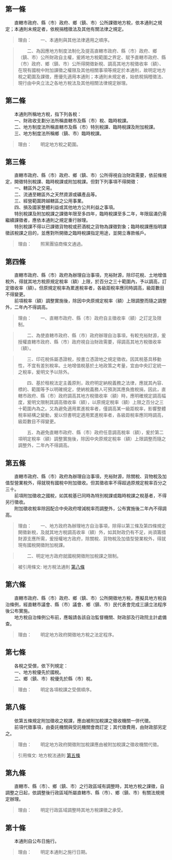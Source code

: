 第一條 
-------
　　直轄市政府、縣（市）政府、鄉（鎮、市）公所課徵地方稅，依本通則之規定；本通則未規定者，依稅捐稽徵法及其他有關法律之規定。  
> 理由：　　一、本通則與其他法律適用之順序。

> 　　二、為因應地方制度法制化及提高直轄市政府、縣（市）政府、鄉（鎮、市）公所財政自主權，爰將地方稅範圍之界定、賦予直轄市政府、縣（市）政府、鄉（鎮、市）公所得開徵新稅、調高其地方稅徵收率（額）、在現有國稅中附加課徵之權限及其他相關事項等規定於本通則，故明定地方稅之範圍及課徵，應優先適用本通則；本通則未規定者，始依稅捐稽徵法、現行由中央立法之各地方稅法及其他相關法律規定辦理。



第二條 
-------
　　本通則所稱地方稅，指下列各稅：  
　　一、財政收支劃分法所稱直轄市及縣（市）稅、臨時稅課。  
　　二、地方制度法所稱直轄市及縣（市）特別稅課、臨時稅課及附加稅課。  
　　三、地方制度法所稱鄉（鎮、市）臨時稅課。  
> 理由：　　明定地方稅之範圍。



第三條 
-------
　　直轄市政府、縣（市）政府、鄉（鎮、市）公所得視自治財政需要，依前條規定，開徵特別稅課、臨時稅課或附加稅課。但對下列事項不得開徵：  
　　一、轄區外之交易。  
　　二、流通至轄區外之天然資源或礦產品等。  
　　三、經營範圍跨越轄區之公用事業。  
　　四、損及國家整體利益或其他地方公共利益之事項。  
　　特別稅課及附加稅課之課徵年限至多四年，臨時稅課至多二年，年限屆滿仍需繼續課徵者，應依本通則之規定重行辦理。  
　　特別稅課不得以已課徵貨物稅或菸酒稅之貨物為課徵對象；臨時稅課應指明課徵該稅課之目的，並應對所開徵之臨時稅課指定用途，並開立專款帳戶。  
> 理由：　　照黨團協商條文通過。



第四條 
-------
　　直轄市政府、縣（市）政府為辦理自治事項，充裕財源，除印花稅、土地增值稅外，得就其地方稅原規定稅率（額）上限，於百分之三十範圍內，予以調高，訂定徵收率（額）。但原規定稅率為累進稅率者，各級距稅率應同時調高，級距數目不得變更。  
　　前項稅率（額）調整實施後，除因中央原規定稅率（額）上限調整而隨之調整外，二年內不得調高。  
> 理由：　　一、直轄市政府、縣（市）政府自主徵收率（額）之訂定及限制。

> 　　二、為使直轄市政府、縣（市）政府辦理自治事項，有較充裕財源，爰授權直轄市政府、縣（市）政府視自治財政需要，得調高其地方稅徵收率（額）。

> 　　三、印花稅係屬憑證稅，按書立憑證地之規定徵收。因其稅基具移動性，不宜有差別稅率。土地增值稅基於土地政策之考量，宜由中央訂定統一之稅率，爰明文予以除外。

> 　　四、基於租稅法定主義原則，政府明定納稅義務之法律，應就其內容、標的、範圍等予以明確規定，使納稅義務人可預測其應負擔稅捐，因此，直轄市政府、縣（市）政府調高其地方稅徵收率（額）時，應明確規定調高幅度，爰明文限制其調高徵收率（額），以原規定稅率（額）上限之百分之三十範圍內為之。又為避免適用累進稅率者，僅調高某一級距稅率，影響整體稅率結構之變動，爰以但書明定適用累進稅率者，各級距稅率應同時調高，級距數目不得變更。

> 　　五、為避免直轄市政府、縣（市）政府任意調高稅率（額），爰於第二項明定稅率（額）調整實施後，除因中央原規定稅率（額）上限調整而隨之調整外，二年內不得調高。



第五條 
-------
　　直轄市政府、縣（市）政府為辦理自治事項，充裕財源，除關稅、貨物稅及加值型營業稅外，得就現有國稅中附加徵收。但其徵收率不得超過原規定稅率百分之三十。  
　　前項附加徵收之國稅，如其稅基已同時為特別稅課或臨時稅課之稅基者，不得另行徵收。  
　　附加徵收稅率除因配合中央政府增減稅率而調整外，公布實施後二年內不得調高。  
> 理由：　　一、地方政府為辦理地方自治事項，除得以第三條及第四條規定開徵新稅，及就其地方稅調高收率（額）外，如其財政仍有不足，尚須籌措財源支應所需，爰授權地方政府，除關稅、貨物稅及加值型營業稅外，得就現有國稅開徵附加稅課。

> 　　二、明定地方政府就國稅開徵附加稅課之限制。

> 被引用條文: 地方稅法通則 [第八條](../../財政金融/賦稅/地方稅法通則.md#第八條-)



第六條 
-------
　　直轄市政府、縣（市）政府、鄉（鎮、市）公所開徵地方稅，應擬具地方稅自治條例，經直轄市議會、縣（市）議會、鄉（鎮、市）民代表會完成三讀立法程序後公布實施。  
　　地方稅自治條例公布前，應報請各該自治監督機關、財政部及行政院主計處備查。  
> 理由：　　明定地方政府開徵地方稅之法定程序。



第七條 
-------
　　各稅之受償，依下列規定：  
　　一、地方稅優先於國稅。  
　　二、鄉（鎮、市）稅優先於縣（市）稅。  
> 理由：　　明定各項稅課之受償順序。



第八條 
-------
　　依第五條規定附加徵收之稅課，應由被附加稅課之徵收機關一併代徵。  
　　前項代徵事項，由委託機關與受託機關會商訂定；其代徵費用，由財政部另定之。  
> 理由：　　明定地方政府開徵附加稅課應由被附加稅課之徵收機關代徵。

> 引用條文: 地方稅法通則 [第五條](../../財政金融/賦稅/地方稅法通則.md#第五條-)



第九條 
-------
　　直轄市、縣（市）、鄉（鎮、市）之行政區域有調整時，其地方稅之課徵，自調整之日起，依調整後行政區域所屬直轄市、縣（市）、鄉（鎮、市）有關法規規定辦理。  
> 理由：　　明定行政區域調整時其地方稅課徵之承受。



第十條 
-------
　　本通則自公布日施行。  
> 理由：　　明定本通則之施行日期。